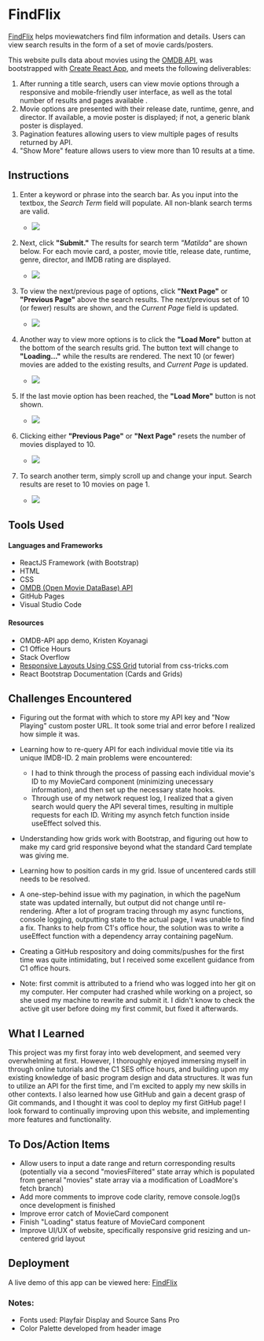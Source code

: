 # **FindFlix**

[FindFlix](https://ariannasantiago.github.io/SES-app/) helps moviewatchers find film information and details. Users can view search results in the form of a set of movie cards/posters.

This website pulls data about movies using the [OMDB API](https://www.omdbapi.com), was bootstrapped with [Create React App](https://github.com/facebook/create-react-app), and meets the following deliverables:

1. After running a title search, users can view movie options through a responsive and mobile-friendly user interface, as well as the total number of results and pages available .
2. Movie options are presented with their release date, runtime, genre, and director. If available, a movie poster is displayed; if not, a generic blank poster is displayed.
3. Pagination features allowing users to view multiple pages of results returned by API.
4. "Show More" feature allows users to view more than 10 results at a time. 

## **Instructions**
1. Enter a keyword or phrase into the search bar. As you input into the textbox, the _Search Term_ field will populate. All non-blank search terms are valid. 
    - ![](https://i.imgur.com/zleQ0eZ.png)

2. Next, click **"Submit."** The results for search term _"Matilda"_ are shown below. For each movie card, a poster, movie title, release date, runtime, genre, director, and IMDB rating are displayed. 
    - <img src="https://media3.giphy.com/media/gbEvKQZ4bDBwj7zGNr/giphy.gif?cid=790b76119794c652e9817407ab2032bce0b15a090f818691&rid=giphy.gif&ct=g" >

3. To view the next/previous page of options, click **"Next Page"** or **"Previous Page"** above the search results. The next/previous set of 10 (or fewer) results are shown, and the _Current Page_ field is updated.

    - <img src="https://media1.giphy.com/media/mPcNYfGvMbGnaD61Du/giphy.gif?cid=790b76110eccb37f894103aefc7da270c3d19a2739a8d1fa&rid=giphy.gif&ct=g" >

4.  Another way to view more options is to click the **"Load More"** button at the bottom of the search results grid. The button text will change to **"Loading..."** while the results are rendered. The next 10 (or fewer) movies are added to the existing results, and _Current Page_ is updated. 
    - <img src="https://media2.giphy.com/media/P17bIOXLSDm5ZQoK7q/giphy.gif?cid=790b7611dafbbd6f449c6546439094eb7fdfb8834607ec8c&rid=giphy.gif&ct=g" >


5. If the last movie option has been reached, the **"Load More"** button is not shown.
    - <img src="https://media2.giphy.com/media/rvDTCVIKBxR2EmUgMn/giphy.gif?cid=790b7611d78a8e836c2e77d1813ca611df5a2bdb0b368211&rid=giphy.gif&ct=g" >


6. Clicking either **"Previous Page"** or **"Next Page"** resets the number of movies displayed to 10.
    - <img src="https://media4.giphy.com/media/zpR0kjJcQObDpcVs1X/giphy.gif?cid=790b76118c88e80d979726ea0dec4953a3dc3e2a01335694&rid=giphy.gif&ct=g" >


7. To search another term, simply scroll up and change your input. Search results are reset to 10 movies on page 1.
    - <img src="https://media1.giphy.com/media/C7KxKvy30Mc9Mjde3E/giphy.gif?cid=790b7611dea6e9bd30c14d00a1d25df19f59664e2694f8d6&rid=giphy.gif&ct=g" >



## **Tools Used**
#### Languages and Frameworks

- ReactJS Framework (with Bootstrap)
- HTML
- CSS
- [OMDB (Open Movie DataBase) API](https://www.omdbapi.com)
- GitHub Pages
- Visual Studio Code

#### Resources
- OMDB-API app demo, Kristen Koyanagi
- C1 Office Hours 
- Stack Overflow
- [Responsive Layouts Using CSS Grid](https://css-tricks.com/look-ma-no-media-queries-responsive-layouts-using-css-grid/#top-of-site) tutorial from css-tricks.com
- React Bootstrap Documentation (Cards and Grids)

## **Challenges Encountered**
- Figuring out the format with which to store my API key and "Now Playing" custom poster URL. It took some trial and error before I realized how simple it was.
- Learning how to re-query API for each individual movie title via its unique IMDB-ID. 2 main problems were encountered:
     - I had to think through the process of passing each individual movie's ID to my MovieCard component (minimizing unecessary information), and then set up the necessary state hooks. 
     - Through use of my network request log, I realized that a given search would query the API several times, resulting in multiple requests for each ID. Writing my asynch fetch function inside useEffect solved this.
- Understanding how grids work with Bootstrap, and figuring out how to make my card grid responsive beyond what the standard Card template was giving me.
- Learning how to position cards in my grid. Issue of uncentered cards still needs to be resolved.
- A one-step-behind issue with my pagination, in which the pageNum state was updated internally, but output did not change until re-rendering. After a lot of program tracing through my async functions, console logging, outputting state to the actual page, I was unable to find a fix. Thanks to help from C1's office hour, the solution was to write a useEffect function with a dependency array containing pageNum.
- Creating a GitHub respository and doing commits/pushes for the first time was quite intimidating, but I received some excellent guidance from C1 office hours.

- Note: first commit is attributed to a friend who was logged into her git on my computer. Her computer had crashed while working on a project, so she used my machine to rewrite and submit it. I didn't know to check the active git user before doing my first commit, but fixed it afterwards.

## **What I Learned**
This project was my first foray into web development, and seemed very overwhelming at first. However, I thoroughly enjoyed immersing myself in through online tutorials and the C1 SES office hours, and building upon my existing knowledge of basic program design and data structures. It was fun to utilize an API for the first time, and I'm excited to apply my new skills in other contexts. I also learned how use GitHub and gain a decent grasp of Git commands, and I thought it was cool to deploy my first GitHub page! I look forward to continually improving upon this website, and implementing more features and functionality.

## **To Dos/Action Items**
- Allow users to input a date range and return corresponding results (potentially via a second "moviesFiltered" state array which is populated from general "movies" state array via a modification of LoadMore's fetch branch)
- Add more comments to improve code clarity, remove console.log()s once development is finished 
- Improve error catch of MovieCard component
- Finish "Loading" status feature of MovieCard component
- Improve UI/UX of website, specifically responsive grid resizing and un-centered grid layout


## **Deployment**

A live demo of this app can be viewed here: [FindFlix](https://ariannasantiago.github.io/SES-app/) 

### Notes:
- Fonts used: Playfair Display and Source Sans Pro
- Color Palette developed from header image

